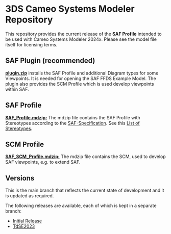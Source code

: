# 3DS Cameo Systems Modeler Repository

This repository provides the current release of the **SAF Profile** intended to be used with Cameo Systems Modeler 2024x. Please see the model file itself for licensing terms.


## SAF Plugin (recommended)
 **[plugin.zip](plugin/plugin.zip)** installs the SAF Profile and additional Diagram types for some Viewpoints. It is needed for opening the SAF FFDS Example Model. The plugin also provides the SCM Profile which is used develop viewpoints within SAF.


## SAF Profile
**[SAF_Profile.mdzip:](plugin/profiles/SAF_Profile.mdzip)** The mdzip file contains the SAF Profile with Stereotypes according to the [SAF-Specification](https://github.com/GfSE/SAF-Specification/). See this [List of Stereotypes](https://github.com/GfSE/SAF-Specification/blob/main/stereotypes.md).

## SCM Profile
**[SAF_SCM_Profile.mdzip:](plugin/profiles/SAF_SCM_Profile.mdzip)** The mdzip file contains the SCM, used to develop SAF viewpoints, e.g. to extend SAF.


## Versions
This is the main branch that reflects the current state of development and it is updated as required.

The following releases are available, each of which is kept in a separate branch:
* [Initial Release](https://github.com/GfSE/SAF-Cameo-Profile/tree/Initial-Release)
* [TdSE2023](https://github.com/GfSE/SAF-Cameo-Profile/tree/TdSE2023)
